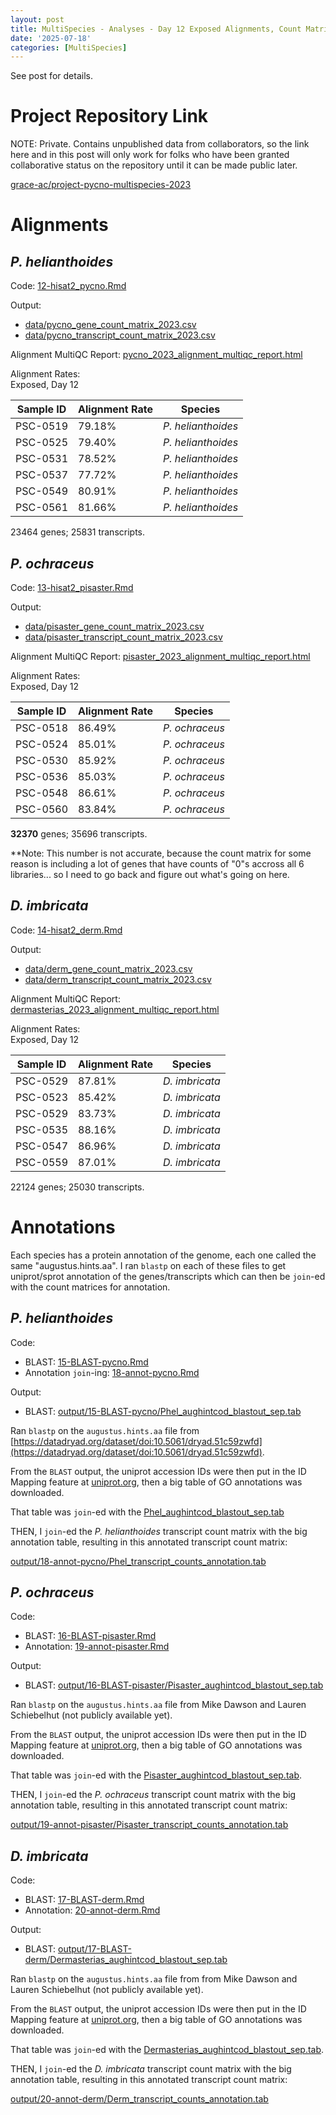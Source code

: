 ```yaml
---
layout: post
title: MultiSpecies - Analyses - Day 12 Exposed Alignments, Count Matrices, and Annotation
date: '2025-07-18'
categories: [MultiSpecies]
---
```

See post for details.

# Project Repository Link
NOTE: Private. Contains unpublished data from collaborators, so the link here and in this post will only work for folks who have been granted collaborative status on the repository until it can be made public later.

[grace-ac/project-pycno-multispecies-2023](https://github.com/grace-ac/project-pycno-multispecies-2023/tree/main)

# Alignments

## _P. helianthoides_

Code: [12-hisat2_pycno.Rmd](https://github.com/grace-ac/project-pycno-multispecies-2023/blob/main/code/12-hisat2_pycno.Rmd)   

Output:    
- [data/pycno_gene_count_matrix_2023.csv](https://github.com/grace-ac/project-pycno-multispecies-2023/blob/main/data/pycno_gene_count_matrix_2023.csv)   
- [data/pycno_transcript_count_matrix_2023.csv](https://github.com/grace-ac/project-pycno-multispecies-2023/blob/main/data/pycno_transcript_count_matrix_2023.csv)   

Alignment MultiQC Report: [pycno_2023_alignment_multiqc_report.html](https://owl.fish.washington.edu/gcrandall/multispeciesSSWD/QCreports/pycno_2023_alignment_multiqc_report.html)

Alignment Rates:   
Exposed, Day 12

| Sample ID | Alignment Rate  | Species            |
|-----------|-----------------|--------------------|
| PSC-0519  | 79.18%          | _P. helianthoides_ |
| PSC-0525  | 79.40%          | _P. helianthoides_ |
| PSC-0531  | 78.52%          | _P. helianthoides_ |
| PSC-0537  | 77.72%          | _P. helianthoides_ |
| PSC-0549  | 80.91%          | _P. helianthoides_ |
| PSC-0561  | 81.66%          | _P. helianthoides_ |

23464 genes; 25831 transcripts.

## _P. ochraceus_

Code: [13-hisat2_pisaster.Rmd](https://github.com/grace-ac/project-pycno-multispecies-2023/blob/main/code/13-hisat2_pisaster.Rmd)   

Output:    
- [data/pisaster_gene_count_matrix_2023.csv](https://github.com/grace-ac/project-pycno-multispecies-2023/blob/main/data/pisaster_gene_count_matrix_2023.csv)   
- [data/pisaster_transcript_count_matrix_2023.csv](https://github.com/grace-ac/project-pycno-multispecies-2023/blob/main/data/pisaster_transcript_count_matrix_2023.csv)   

Alignment MultiQC Report: [pisaster_2023_alignment_multiqc_report.html](https://owl.fish.washington.edu/gcrandall/multispeciesSSWD/QCreports/pisaster_2023_alignment_multiqc_report.html)

Alignment Rates:   
Exposed, Day 12

| Sample ID | Alignment Rate  | Species        |
|-----------|-----------------|----------------|
| PSC-0518  | 86.49%          | _P. ochraceus_ |
| PSC-0524  | 85.01%          | _P. ochraceus_ |
| PSC-0530  | 85.92%          | _P. ochraceus_ |
| PSC-0536  | 85.03%          | _P. ochraceus_ |
| PSC-0548  | 86.61%          | _P. ochraceus_ |
| PSC-0560  | 83.84%          | _P. ochraceus_ |

**32370** genes; 35696 transcripts.

**Note: This number is not accurate, because the count matrix for some reason is including a lot of genes that have counts of "0"s accross all 6 libraries... so I need to go back and figure out what's going on here.

## _D. imbricata_

Code: [14-hisat2_derm.Rmd](https://github.com/grace-ac/project-pycno-multispecies-2023/blob/main/code/14-hisat2_derm.Rmd)

Output:    
- [data/derm_gene_count_matrix_2023.csv](https://github.com/grace-ac/project-pycno-multispecies-2023/blob/main/data/derm_gene_count_matrix_2023.csv)   
- [data/derm_transcript_count_matrix_2023.csv](https://github.com/grace-ac/project-pycno-multispecies-2023/blob/main/data/derm_transcript_count_matrix_2023.csv)  

Alignment MultiQC Report: [dermasterias_2023_alignment_multiqc_report.html](https://owl.fish.washington.edu/gcrandall/multispeciesSSWD/QCreports/dermasterias_2023_alignment_multiqc_report.html)

Alignment Rates:   
Exposed, Day 12

| Sample ID | Alignment Rate  | Species        |
|-----------|-----------------|----------------|
| PSC-0529  | 87.81%          | _D. imbricata_ |
| PSC-0523  | 85.42%          | _D. imbricata_ |
| PSC-0529  | 83.73%          | _D. imbricata_ |
| PSC-0535  | 88.16%          | _D. imbricata_ |
| PSC-0547  | 86.96%          | _D. imbricata_ |
| PSC-0559  | 87.01%          | _D. imbricata_ |

22124 genes; 25030 transcripts.

# Annotations

Each species has a protein annotation of the genome, each one called the same "augustus.hints.aa". I ran `blastp` on each of these files to get uniprot/sprot annotation of the genes/transcripts which can then be `join`-ed with the count matrices for annotation.

## _P. helianthoides_

Code:
- BLAST: [15-BLAST-pycno.Rmd](https://github.com/grace-ac/project-pycno-multispecies-2023/blob/main/code/15-BLAST-pycno.Rmd)  
- Annotation `join`-ing: [18-annot-pycno.Rmd](https://github.com/grace-ac/project-pycno-multispecies-2023/blob/main/code/18-annot-pycno.Rmd)     

Output:
- BLAST: [output/15-BLAST-pycno/Phel_aughintcod_blastout_sep.tab](https://github.com/grace-ac/project-pycno-multispecies-2023/blob/main/output/15-BLAST-pycno/Phel_aughintcod_blastout_sep.tab)     

Ran `blastp` on the `augustus.hints.aa` file from [https://datadryad.org/dataset/doi:10.5061/dryad.51c59zwfd](https://datadryad.org/dataset/doi:10.5061/dryad.51c59zwfd).   

From the `BLAST` output, the uniprot accession IDs were then put in the ID Mapping feature at [uniprot.org](https://www.uniprot.org/id-mapping), then a big table of GO annotations was downloaded.

That table was `join`-ed with the [Phel_aughintcod_blastout_sep.tab](https://github.com/grace-ac/project-pycno-multispecies-2023/blob/main/output/15-BLAST-pycno/Phel_aughintcod_blastout_sep.tab)

THEN, I `join`-ed the _P. helianthoides_ transcript count matrix with the big annotation table, resulting in this annotated transcript count matrix:  

[output/18-annot-pycno/Phel_transcript_counts_annotation.tab](https://github.com/grace-ac/project-pycno-multispecies-2023/blob/main/output/18-annot-pycno/Phel_transcript_counts_annotation.tab)

## _P. ochraceus_

Code:
- BLAST: [16-BLAST-pisaster.Rmd](https://github.com/grace-ac/project-pycno-multispecies-2023/blob/main/code/16-BLAST-pisaster.Rmd)     
- Annotation: [19-annot-pisaster.Rmd](https://github.com/grace-ac/project-pycno-multispecies-2023/blob/main/code/19-annot-pisaster.Rmd)   

Output:
- BLAST: [output/16-BLAST-pisaster/Pisaster_aughintcod_blastout_sep.tab](https://github.com/grace-ac/project-pycno-multispecies-2023/blob/main/output/16-BLAST-pisaster/Pisaster_aughintcod_blastout_sep.tab)     

Ran `blastp` on the `augustus.hints.aa` file from Mike Dawson and Lauren Schiebelhut (not publicly available yet).   

From the `BLAST` output, the uniprot accession IDs were then put in the ID Mapping feature at [uniprot.org](https://www.uniprot.org/id-mapping), then a big table of GO annotations was downloaded.

That table was `join`-ed with the [Pisaster_aughintcod_blastout_sep.tab](https://github.com/grace-ac/project-pycno-multispecies-2023/blob/main/output/16-BLAST-pisaster/Pisaster_aughintcod_blastout_sep.tab).  

THEN, I `join`-ed the _P. ochraceus_ transcript count matrix with the big annotation table, resulting in this annotated transcript count matrix:  

[output/19-annot-pisaster/Pisaster_transcript_counts_annotation.tab](https://github.com/grace-ac/project-pycno-multispecies-2023/blob/main/output/19-annot-pisaster/Pisaster_transcript_counts_annotation.tab)

## _D. imbricata_

Code:
- BLAST: [17-BLAST-derm.Rmd](https://github.com/grace-ac/project-pycno-multispecies-2023/blob/main/code/17-BLAST-derm.Rmd)   
- Annotation: [20-annot-derm.Rmd](https://github.com/grace-ac/project-pycno-multispecies-2023/blob/main/code/20-annot-derm.Rmd)    

Output:
- BLAST: [output/17-BLAST-derm/Dermasterias_aughintcod_blastout_sep.tab](https://github.com/grace-ac/project-pycno-multispecies-2023/blob/main/output/17-BLAST-derm/Dermasterias_aughintcod_blastout_sep.tab)     

Ran `blastp` on the `augustus.hints.aa` file from from Mike Dawson and Lauren Schiebelhut (not publicly available yet).   

From the `BLAST` output, the uniprot accession IDs were then put in the ID Mapping feature at [uniprot.org](https://www.uniprot.org/id-mapping), then a big table of GO annotations was downloaded.

That table was `join`-ed with the [Dermasterias_aughintcod_blastout_sep.tab](https://github.com/grace-ac/project-pycno-multispecies-2023/blob/main/output/17-BLAST-derm/Dermasterias_aughintcod_blastout_sep.tab).

THEN, I `join`-ed the _D. imbricata_ transcript count matrix with the big annotation table, resulting in this annotated transcript count matrix:

[output/20-annot-derm/Derm_transcript_counts_annotation.tab](https://github.com/grace-ac/project-pycno-multispecies-2023/blob/main/output/20-annot-derm/Derm_transcript_counts_annotation.tab)
